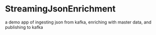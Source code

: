 # StreamingJsonEnrichment
a demo app of ingesting json from kafka, enriching with master data, and publishing to kafka
